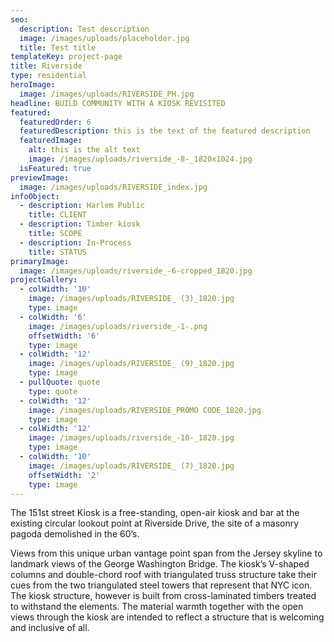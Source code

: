 ```yaml
---
seo:
  description: Test description
  image: /images/uploads/placeholder.jpg
  title: Test title
templateKey: project-page
title: Riverside
type: residential
heroImage:
  image: /images/uploads/RIVERSIDE_PH.jpg
headline: BUILD COMMUNITY WITH A KIOSK REVISITED
featured:
  featuredOrder: 6
  featuredDescription: this is the text of the featured description
  featuredImage:
    alt: this is the alt text
    image: /images/uploads/riverside_-8-_1820x1024.jpg
  isFeatured: true
previewImage:
  image: /images/uploads/RIVERSIDE_index.jpg
infoObject:
  - description: Harlem Public
    title: CLIENT
  - description: Timber kiosk
    title: SCOPE
  - description: In-Process
    title: STATUS
primaryImage:
  image: /images/uploads/riverside_-6-cropped_1820.jpg
projectGallery:
  - colWidth: '10'
    image: /images/uploads/RIVERSIDE_ (3)_1820.jpg
    type: image
  - colWidth: '6'
    image: /images/uploads/riverside_-1-.png
    offsetWidth: '6'
    type: image
  - colWidth: '12'
    image: /images/uploads/RIVERSIDE_ (9)_1820.jpg
    type: image
  - pullQuote: quote
    type: quote
  - colWidth: '12'
    image: /images/uploads/RIVERSIDE_PROMO CODE_1820.jpg
    type: image
  - colWidth: '12'
    image: /images/uploads/riverside_-10-_1820.jpg
    type: image
  - colWidth: '10'
    image: /images/uploads/RIVERSIDE_ (7)_1820.jpg
    offsetWidth: '2'
    type: image
---
```

The 151st street Kiosk is a free-standing, open-air kiosk and
 bar at the existing circular lookout point at Riverside Drive,
 the site of a masonry pagoda demolished in the 60’s.

Views from this unique urban vantage point span from the
 Jersey skyline to landmark views of the George Washington
 Bridge. The kiosk’s V-shaped columns and double-chord roof
 with triangulated truss structure take their cues from the two
 triangulated steel towers that represent that NYC icon.
 The kiosk structure, however is built from cross-laminated
 timbers treated to withstand the elements. The material
 warmth together with the open views through the kiosk are
 intended to reflect a structure that is welcoming and inclusive
 of all.
